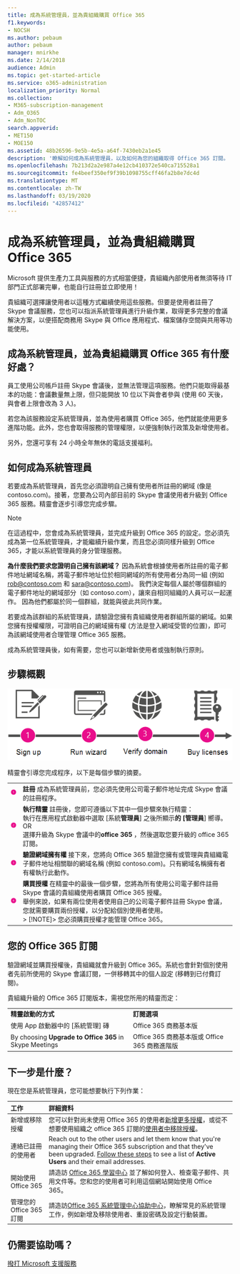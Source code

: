 ```yaml
---
title: 成為系統管理員，並為貴組織購買 Office 365
f1.keywords:
- NOCSH
ms.author: pebaum
author: pebaum
manager: mnirkhe
ms.date: 2/14/2018
audience: Admin
ms.topic: get-started-article
ms.service: o365-administration
localization_priority: Normal
ms.collection:
- M365-subscription-management
- Adm_O365
- Adm_NonTOC
search.appverid:
- MET150
- MOE150
ms.assetid: 48b26596-9e5b-4e5a-a64f-7430eb2a1e45
description: '瞭解如何成為系統管理員，以及如何為您的組織取得 Office 365 訂閱。 '
ms.openlocfilehash: 7b213d2a2e987a4e12cb410372e540ca715528a1
ms.sourcegitcommit: fe4beef350ef9f39b1098755cff46fa2b8e7dc4d
ms.translationtype: MT
ms.contentlocale: zh-TW
ms.lasthandoff: 03/19/2020
ms.locfileid: "42857412"
---
```

# <a name="become-the-admin-and-purchase-office-365-for-your-organization"></a>成為系統管理員，並為貴組織購買 Office 365

Microsoft 提供生產力工具與服務的方式相當便捷，貴組織內部使用者無須等待 IT 部門正式部署完畢，也能自行註冊並立即使用！
  
貴組織可選擇讓使用者以這種方式繼續使用這些服務。但要是使用者註冊了 Skype 會議服務，您也可以指派系統管理員進行升級作業，取得更多完整的會議解決方案，以便搭配商務用 Skype 與 Office 應用程式、檔案儲存空間與共用等功能使用。
  
## <a name="why-become-the-admin-and-buy-office-365-for-your-organization"></a>成為系統管理員，並為貴組織購買 Office 365 有什麼好處？

員工使用公司帳戶註冊 Skype 會議後，並無法管理這項服務。他們只能取得最基本的功能：會議數量無上限，但只能開放 10 位以下與會者參與 (使用 60 天後，與會者上限會改為 3 人)。 
  
若您為該服務設定系統管理員，並為使用者購買 Office 365，他們就能使用更多進階功能。此外，您也會取得服務的管理權限，以便強制執行政策及新增使用者。
  
另外，您還可享有 24 小時全年無休的電話支援福利。
  
## <a name="how-to-become-the-admin"></a>如何成為系統管理員

若要成為系統管理員，首先您必須證明自己擁有使用者所註冊的網域 (像是 contoso.com)。接著，您要為公司內部目前的 Skype 會議使用者升級到 Office 365 服務。精靈會逐步引導您完成步驟。
  
> [!NOTE]
> 在這過程中，您會成為系統管理員，並完成升級到 Office 365 的設定。您必須先成為第一位系統管理員，才能繼續升級作業，而且您必須同樣升級到 Office 365，才能以系統管理員的身分管理服務。 
  
 **為什麼我們要求您證明自己擁有該網域？** 因為系統會根據使用者所註冊的電子郵件地址網域名稱，將電子郵件地址位於相同網域的所有使用者分為同一組 (例如 rob@contoso.com 和 sara@contoso.com)。 我們決定每個人屬於哪個群組的電子郵件地址的網域部分（如 contoso.com），讓來自相同組織的人員可以一起運作。 因為他們都屬於同一個群組，就能與彼此共同作業。
  
若要成為該群組的系統管理員，請驗證您擁有貴組織使用者群組所屬的網域。如果您擁有授權權限，可證明自己的網域擁有權 (方法是登入網域受管的位置)，即可為該網域使用者合理管理 Office 365 服務。
  
成為系統管理員後，如有需要，您也可以新增新使用者或強制執行原則。
  
## <a name="overview-of-the-steps"></a>步驟概觀

![成為管理員及購買 Office 365 之各階段的高層級檢視。](../../media/1ee46aff-dccb-4bfd-abb3-811a616009af.png)
  
精靈會引導您完成程序，以下是每個步驟的摘要。
  
|||
|:-----|:-----|
|![粉紅色圓圈中的數字 1](../../media/a4da261d-2516-48c5-b58a-9c452b9086b8.png)|**註冊** 成為系統管理員前，您必須先使用公司電子郵件地址完成 Skype 會議 的註冊程序。  <br/> |
|![粉紅色圓圈中的數字 2。](../../media/de3c1ab4-4f01-4026-b1ba-3265bdb32a89.png)|**執行精靈** 註冊後，您即可遵循以下其中一個步驟來執行精靈：  <br/>  執行在應用程式啟動器中選取 [系統**管理員**] 之後所顯示**的 [管理員**] 嚮導。  <br/>  OR  <br/>  選擇升級為 Skype 會議中的**office 365** ，然後選取您要升級的 office 365 訂閱。  <br/> |
|![粉紅色圓圈中的數字 3。](../../media/60fa378c-6ac1-4cbd-a782-2fa7ca619dc6.png)|**驗證網域擁有權** 接下來，您將向 Office 365 驗證您擁有或管理與貴組織電子郵件地址相關聯的網域名稱 (例如 contoso.com)。只有網域名稱擁有者有權執行此動作。  <br/> |
|![粉紅色圓圈中的數字 4。](../../media/1a0ff2ce-0942-405a-94e3-9bfeb1e5059e.png)|**購買授權** 在精靈中的最後一個步驟，您將為所有使用公司電子郵件註冊 Skype 會議的貴組織使用者購買 Office 365 授權。  <br/> 舉例來說，如果有兩位使用者使用自己的公司電子郵件註冊 Skype 會議，您就需要購買兩份授權，以分配給個別使用者使用。  <br/> > [!NOTE]> 您必須購買授權才能管理 Office 365。           |

## <a name="your-office-365-subscription"></a>您的 Office 365 訂閱

驗證網域並購買授權後，貴組織就會升級到 Office 365。系統也會針對個別使用者先前所使用的 Skype 會議訂閱，一併移轉其中的個人設定 (移轉到已付費訂閱)。
  
貴組織升級的 Office 365 訂閱版本，需視您所用的精靈而定：
  
|||
|:-----|:-----|
|**精靈啟動的方式** <br/> |**訂閱選項** <br/> |
|使用 App 啟動器中的 [系統管理] 磚  <br/> |Office 365 商務基本版  <br/> |
|By choosing **Upgrade to Office 365** in Skype Meetings  <br/> |Office 365 商務基本版或 Office 365 商務進階版  <br/> |
   
## <a name="whats-next"></a>下一步是什麼？

現在您是系統管理員，您可能想要執行下列作業：
  
|****工作****|****詳細資料****|
|:-----|:-----|
|新增或移除授權  <br/> |您可以針對尚未使用 Office 365 的使用者[新增更多授權](../../commerce/licenses/buy-licenses.md)，或從不想要使用組織之 office 365 訂閱的[使用者中移除授權](../manage/remove-licenses-from-users.md)。  <br/> |
|連絡已註冊的使用者  <br/> |Reach out to the other users and let them know that you're managing their Office 365 subscription and that they've been upgraded. [Follow these steps](../add-users/add-users.md) to see a list of **Active Users** and their email addresses.  <br/> |
|開始使用 Office 365  <br/> |請造訪 [Office 365 學習中心](https://support.office.com/learn/office365-for-business) 並了解如何登入、檢查電子郵件、共用文件等。您和您的使用者可利用這個網站開始使用 Office 365。  <br/> |
|管理您的 Office 365 訂閱  <br/> |請造訪[Office 365 系統管理中心協助中心](../admin-home.yml)，瞭解常見的系統管理工作，例如新增及移除使用者、重設密碼及設定行動裝置。  <br/> |

## <a name="still-need-help"></a>仍需要協助嗎？

[撥打 Microsoft 支援服務](../contact-support-for-business-products.md)
